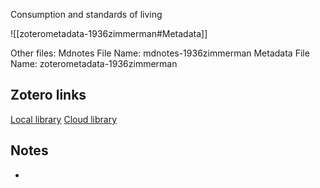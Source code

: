Consumption and standards of living

![[zoterometadata-1936zimmerman#Metadata]]

Other files:
 Mdnotes File Name: mdnotes-1936zimmerman
 Metadata File Name: zoterometadata-1936zimmerman

## Zotero links

 [Local library](zotero://select/items/1_QUH97Q2V)
 [Cloud library](http://zotero.org/users/8542045/items/QUH97Q2V)

## Notes

-